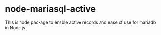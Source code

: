 node-mariasql-active
====================

This is node package to enable active records and ease of use for mariadb in Node.js
